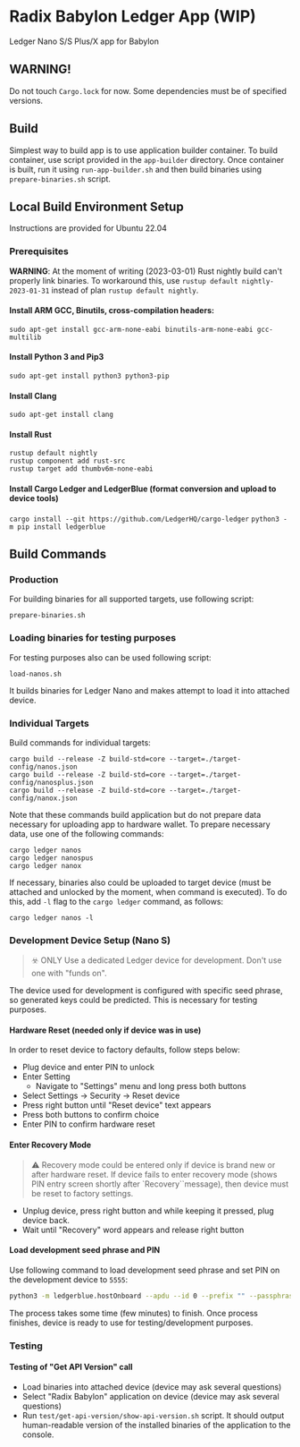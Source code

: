 # Radix Babylon Ledger App (WIP)

Ledger Nano S/S Plus/X app for Babylon

## WARNING!

Do not touch `Cargo.lock` for now. Some dependencies must be of specified versions.

## Build

Simplest way to build app is to use application builder container. To build container, use script provided
in the `app-builder` directory. Once container is built, run it using `run-app-builder.sh` and then build
binaries using `prepare-binaries.sh` script.

## Local Build Environment Setup

Instructions are provided for Ubuntu 22.04

### Prerequisites

__WARNING__: At the moment of writing (2023-03-01) Rust nightly build can't properly link binaries. To workaround this,
use `rustup default nightly-2023-01-31` instead of plan `rustup default nightly`.

#### Install ARM GCC, Binutils, cross-compilation headers:

```
sudo apt-get install gcc-arm-none-eabi binutils-arm-none-eabi gcc-multilib
```

#### Install Python 3 and Pip3

```
sudo apt-get install python3 python3-pip
```

#### Install Clang

```
sudo apt-get install clang
```

#### Install Rust

```curl --proto '=https' --tlsv1.2 -sSf https://sh.rustup.rs | sh
rustup default nightly
rustup component add rust-src
rustup target add thumbv6m-none-eabi
```

#### Install Cargo Ledger and LedgerBlue (format conversion and upload to device tools)

`cargo install --git https://github.com/LedgerHQ/cargo-ledger`
`python3 -m pip install ledgerblue`

## Build Commands

### Production

For building binaries for all supported targets, use following script:

```
prepare-binaries.sh
```

### Loading binaries for testing purposes

For testing purposes also can be used following script:

```
load-nanos.sh
```

It builds binaries for Ledger Nano and makes attempt to load it into attached device.

### Individual Targets

Build commands for individual targets:

```
cargo build --release -Z build-std=core --target=./target-config/nanos.json
cargo build --release -Z build-std=core --target=./target-config/nanosplus.json
cargo build --release -Z build-std=core --target=./target-config/nanox.json
```

Note that these commands build application but do not prepare data necessary for uploading app to hardware wallet.
To prepare necessary data, use one of the following commands:

```
cargo ledger nanos
cargo ledger nanospus
cargo ledger nanox
```

If necessary, binaries also could be uploaded to target device (must be attached and unlocked by the moment, when
command is executed).
To do this, add `-l` flag to the `cargo ledger` command, as follows:

```
cargo ledger nanos -l
```

### Development Device Setup (Nano S)

> ☣️ ONLY Use a dedicated Ledger device for development. Don't use one with "funds on".

The device used for development is configured with specific seed phrase, so generated keys could be predicted.
This is necessary for testing purposes.

#### Hardware Reset (needed only if device was in use)

In order to reset device to factory defaults, follow steps below:

- Plug device and enter PIN to unlock
- Enter Setting
    - Navigate to "Settings" menu and long press both buttons
- Select Settings -> Security -> Reset device
- Press right button until "Reset device" text appears
- Press both buttons to confirm choice
- Enter PIN to confirm hardware reset

#### Enter Recovery Mode

> ⚠️ Recovery mode could be entered only if device is brand new or after hardware reset. If device fails to enter
> recovery mode (shows PIN entry screen shortly after `Recovery``message), then device must be reset to factory settings.️

- Unplug device, press right button and while keeping it pressed, plug device back.
- Wait until "Recovery" word appears and release right button

#### Load development seed phrase and PIN

Use following command to load development seed phrase and set PIN on the development device to `5555`:

```sh
python3 -m ledgerblue.hostOnboard --apdu --id 0 --prefix "" --passphrase "" --pin 5555 --words "equip will roof matter pink blind book anxiety banner elbow sun young"
```

The process takes some time (few minutes) to finish. Once process finishes, device is ready to use for testing/development purposes.

### Testing

#### Testing of "Get API Version" call

- Load binaries into attached device (device may ask several questions)
- Select "Radix Babylon" application on device (device may ask several questions)
- Run `test/get-api-version/show-api-version.sh` script. It should output human-readable version of the installed
  binaries of the application to the console.

